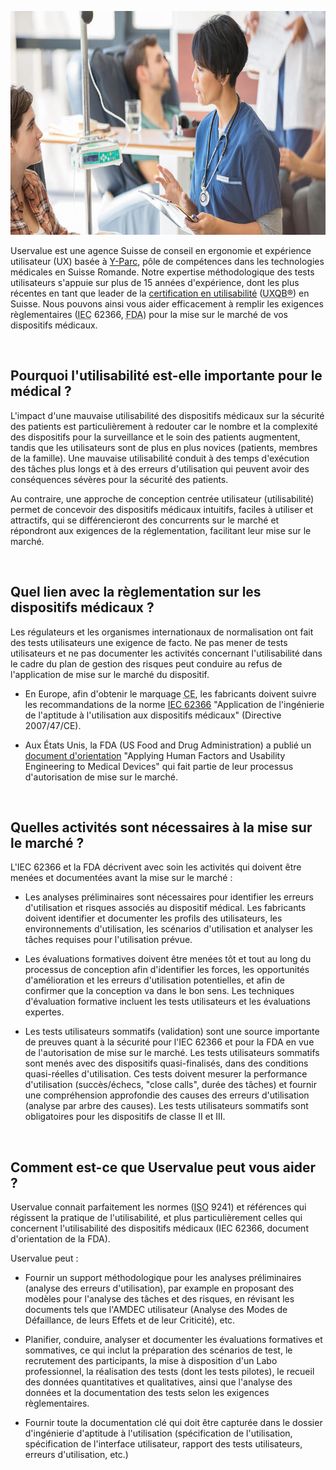 <p style=text-align:center><img title='Infirmière avec un patient' alt='Infirmière avec un patient' src=/dist/img/nurse-taking-care-of-patient.jpg style=width:750px;height:358px width=750 height=358 /></p>

Uservalue est une agence Suisse de conseil en ergonomie et expérience utilisateur (UX) basée à <a href="https://www.y-parc.ch/" target=_blank title='S&#39;ouvre dans une nouvelle fenêtre' rel='external'>Y-Parc</a>, pôle de compétences dans les technologies médicales en Suisse Romande. Notre expertise méthodologique des tests utilisateurs s'appuie sur plus de 15 années d'expérience, dont les plus récentes en tant que leader de la <a href="/fr/certification-ux">certification en utilisabilité</a> (<acronym title='International Usability & User Experience Qualification Board'>UXQB®</acronym>) en Suisse. Nous pouvons ainsi vous aider efficacement à remplir les exigences règlementaires (<acronym title='International Electrotechnical Commission'>IEC</acronym> 62366, <acronym title='US Food & Drug Administration'>FDA</acronym>) pour la mise sur le marché de vos dispositifs médicaux.

<br />

## Pourquoi l'utilisabilité est-elle importante pour le médical ? 

L'impact d'une mauvaise utilisabilité des dispositifs médicaux sur la sécurité des patients est particulièrement à redouter car le nombre et la complexité des dispositifs pour la surveillance et le soin des patients augmentent, tandis que les utilisateurs sont de plus en plus novices (patients, membres de la famille). Une mauvaise utilisabilité conduit à des temps d'exécution des tâches plus longs et à des erreurs d'utilisation qui peuvent avoir des conséquences sévères pour la sécurité des patients. 

Au contraire, une approche de conception centrée utilisateur (utilisabilité) permet de concevoir des dispositifs médicaux intuitifs, faciles à utiliser et attractifs, qui se différencieront des concurrents sur le marché et répondront aux exigences de la réglementation, facilitant leur mise sur le marché.

<br />

## Quel lien avec la règlementation sur les dispositifs médicaux ? 

Les régulateurs et les organismes internationaux de normalisation ont fait des tests utilisateurs une exigence de facto. Ne pas mener de tests utilisateurs et ne pas documenter les activités  concernant l'utilisabilité dans le cadre du plan de gestion des risques peut conduire au refus de l'application de mise sur le marché du dispositif.

* En Europe, afin d'obtenir le marquage <acronym title='Conformité Européenne'>CE</acronym>, les fabricants doivent suivre les recommandations de la norme <a href="http://www.iso.org/iso/fr/home/store/catalogue_tc/catalogue_detail.htm?csnumber=63179" target=_blank title='S&#39;ouvre dans une nouvelle fenêtre' rel='external'>IEC 62366</a> "Application de l'ingénierie de l'aptitude à l'utilisation aux dispositifs médicaux" (Directive 2007/47/CE).

* Aux États Unis, la FDA (US Food and Drug Administration) a publié un <a href="https://www.fda.gov/MedicalDevices/NewsEvents/WorkshopsConferences/ucm484392.htm" target=_blank title='S&#39;ouvre dans une nouvelle fenêtre' rel='external'>document d'orientation</a> "Applying Human Factors and Usability Engineering to Medical Devices" qui fait partie de leur processus d'autorisation de mise sur le marché.

<br />

## Quelles activités sont nécessaires à la mise sur le marché ?

L'IEC 62366 et la FDA décrivent avec soin les activités qui doivent être menées et documentées avant la mise sur le marché :

* Les analyses préliminaires sont nécessaires pour identifier les erreurs d'utilisation et risques associés au dispositif médical. Les fabricants doivent identifier et documenter les profils des utilisateurs, les environnements d'utilisation, les scénarios d'utilisation et analyser les tâches requises pour l'utilisation prévue.

* Les évaluations formatives doivent être menées tôt et tout au long du processus de conception afin d'identifier les forces, les opportunités d'amélioration et les erreurs d'utilisation potentielles, et afin de confirmer que la conception va dans le bon sens. Les techniques d'évaluation formative incluent les tests utilisateurs et les évaluations expertes.

* Les tests utilisateurs sommatifs (validation) sont une source importante de preuves quant à la sécurité pour l'IEC 62366 et pour la FDA en vue de l'autorisation de mise sur le marché. Les tests utilisateurs sommatifs sont menés avec des dispositifs quasi-finalisés, dans des conditions quasi-réelles d'utilisation. Ces tests doivent mesurer la performance d'utilisation (succès/échecs, "close calls", durée des tâches) et fournir une compréhension approfondie des causes des erreurs d'utilisation (analyse par arbre des causes). Les tests utilisateurs sommatifs sont obligatoires pour les dispositifs de classe II et III.

<br />

## Comment est-ce que Uservalue peut vous aider ?

Uservalue connait parfaitement les normes (<acronym title='International Organization for Standardization'>ISO</acronym> 9241) et références qui régissent la pratique de l'utilisabilité, et plus particulièrement celles qui concernent l'utilisabilité des dispositifs médicaux (IEC 62366, document d'orientation de la FDA).

Uservalue peut : 

* Fournir un support méthodologique pour les analyses préliminaires (analyse des erreurs d'utilisation), par example en proposant des modèles pour l'analyse des tâches et des risques, en révisant les documents tels que l'AMDEC utilisateur (Analyse des Modes de Défaillance, de leurs Effets et de leur Criticité), etc.

* Planifier, conduire, analyser et documenter les évaluations formatives et sommatives, ce qui inclut la préparation des scénarios de test, le recrutement des participants, la mise à disposition d'un Labo professionnel, la réalisation des tests (dont les tests pilotes), le recueil des données quantitatives et qualitatives, ainsi que l'analyse des données et la documentation des tests selon les exigences règlementaires.

* Fournir toute la documentation clé qui doit être capturée dans le dossier d'ingénierie d'aptitude à l'utilisation (spécification de l'utilisation, spécification de l'interface utilisateur, rapport des tests utilisateurs, erreurs d'utilisation, etc.)

<br />